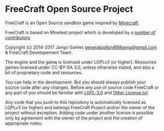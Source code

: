 FreeCraft Open Source Project
========

FreeCraft is an Open Source sandbox game inspired by [Minecraft](https://minecraft.net/).

FreeCraft is based on Minetest project which is developed by a [number of contributors](https://github.com/minetest/minetest/graphs/contributors).

Copyright (c) 2014-2017 Jango Games <generalpolkov888gena@gmail.com> & FreeCraft Developement Team.

The engine and the game is licensed under LGPLv3 (or higher). Resources games licensed under CC-BY-SA 3.0, unless otherwise stated, and also a bit of proprietary code and resources.

You can help in the development. But you should always publish your source code after any changes.
Before any use of source code FreeCraft or any part of you should be familiar with [LGPL-3.0](doc/LGPL-3.0.md) and [Other License.txt](doc/Other%20License.md)

Any code that you push to this repository is automatically licensed as LGPLv3 (or higher) and belongs FreeCraft Project and/or the owner of the project without exception.
Adding code under another license is possible only by agreement with the owner of the project and the creation of appropriate notes.
